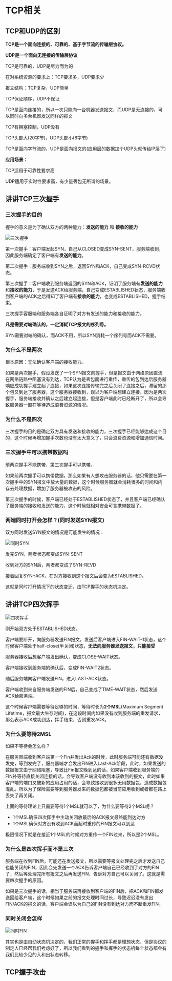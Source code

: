 # TCP相关

## TCP和UDP的区别

**TCP是一个面向连接的、可靠的、基于字节流的传输层协议。**

**UDP是一个面向无连接的传输层协议**



TCP是可靠的，UDP是尽力而为的

在对系统资源的要求上：TCP要求多，UDP要求少

报文结构：TCP复杂，UDP简单

TCP保证顺序，UDP不保证

TCP是面向连接的，所以一次只能向一台机器发送报文，而UDP是无连接的，可以同时向多台机器发送同样的报文

TCP有拥塞控制，UDP没有

TCP头部大(20字节)，UDP头部小(8字节)

TCP是面向字节流的，UDP是面向报文的(应用层的数据加个UDP头就传给IP层了)



**应用场景：**

TCP适用于可靠性要求高

UDP适用于实时性要求高，有少量丢包无所谓的场景。



## 讲讲TCP三次握手

### 三次握手的目的

握手的意义是为了确认双方的两种能力：**发送的能力** 和 **接收的能力**

![三次握手](./图片/三次握手.png)



第一次握手：客户端发起SYN，自己从CLOSED变成SYN-SENT，服务端收到，因此服务端确定了客户端有**发送的能力**。

第二次握手：服务端收到SYN之后，返回SYN和ACK，自己变成SYN-RCVD状态。

第三次握手：客户端收到服务端返回的SYN和ACK，证明了服务端有**发送的能力**和**接收的能力**，于是发送ACK给服务端，自己变成ESTABLISHED状态，服务端收到客户端的ACK之后得知了客户端有**接收的能力**，也变成ESTABLISHED，握手结束。

三次握手客服端和服务端各自证明了对方有发送的能力和接收的能力。

**凡是需要对端确认的，一定消耗TCP报文的序列号。**

SYN需要对端的确认，而ACK不用，所以SYN消耗一个序列号而ACK不需要。



### 为什么不是两次

根本原因：无法确认客户端的接收能力。

如果是两次握手，假设发送了一个SYN报文向握手，但是报文由于网络原因直流在网络链路中阻塞没有到达，TCP认为是丢包而进行重传，重传的包到达后服务器响应成功握手建立起了连接，如果这次连接传输完之后关闭了连接之后，滞留的那个包又到达了服务器，这个服务器接收到，误以为客户端想建立连接，因为是两次握手，服务端接收并确认之后建立起连接，但是客户端此时已经断开了，所以会导致服务器一直在等待造成浪费资源的情况。



### 为什么不是四次

三次握手的目的是确定双方具有发送和接收的能力，三次握手已经能够达成这个目的，这个时候再增加握手次数也没有太大意义了，只会浪费资源和增加通信时间。



### 三次握手中可以携带数据吗

前两次握手不能携带，第三次握手可以携带。

如果前两次握手可以携带数据，那么如果有人想攻击服务器的话，他只需要在第一次握手中的SYN报文中放大量的数据，这个时候服务器就会消耗很多的时间和内存去处理数据，增加了服务器被攻击的风险。

第三次握手的时候，客户端已经处于ESTABLISHED状态了，并且客户端已经确认了服务端的接收和发送的能力，这个时候就相对安全可言携带数据了。

### 两端同时打开会怎样？(同时发送SYN报文)

双方同时发送SYN报文的情况是可能发生的情况：

![同时SYN](./图片/同时SYN.png)

发完SYN，两者状态都变成SYN-SENT

收到对方的SYN后，两者都变成了SYN-REVD

接着回复SYN+ACK，在对方接收到这个报文后会变为ESTABLISHED。

这就是同时打开情况下的状态变迁，由TCP握手的状态机决定。

## 讲讲TCP四次挥手

![四次挥手](./图片/四次挥手.PNG)

刚开始双方处于ESTABLISHED状态。

客户端要断开，向服务器发送FIN报文，发送后客户端进入FIN-WAIT-1状态，这个时候客户端处于half-close(半关闭)状态，**无法向服务器发送报文，只能接受**

服务器接收后想客户端发出确认，变成CLOSE-WAIT状态。

客户端接收到服务端的确认后，变成FIN-WAIT2状态。

随后服务端向客户端发送FIN，进入LAST-ACK状态。

客户端收到来自服务端发送的FIN后，自己变成了TIME-WAIT状态，然后发送ACK给服务端。

这个时候客户端需要等待足够的时间，等待时长为**2个MSL**(Maximum Segment Lifetime，报文最大生存时间)，在这段时间内如果没有收到服务端的重发请求，那么表示ACK成功到达，挥手结束，否则重发ACK。

### 为什么要等待2MSL

如果不等待会怎么样？

在服务器端收到客户端第一个Fin并发出Ack的时候，此时服务端可能还有数据没发完，等到发完了，服务器端才会发出FIN进入Last-Ack阶段，此时，如果发送的数据报文由于网络阻塞，导致比Fin报文晚到达的话，如果客户端收到服务端的FIN补等待直接关闭连接的话，会导致客户端没有收到本该收到的报文，此时如果客户端的端口又被新的应用占用的话，会导致接收到很多无用数据包，造成数据包混乱。所以为了保险需要等到服务器发来的数据包都被当前应用收到或者都在路上丢失了再关闭。

上面的等待理论上只需要等待1个MSL就可以了，为什么要等待2个MSL呢？

- 1个MSL确保四次挥手中主动关闭放最后的ACK报文最终能到达对方
- 1个MSL确保对方没有收到ACK而超时重传的FIN报文可以到达

极限情况下就是在接近1个MSL的时候对方重传一个FIN过来，所以是2个MSL。

### 为什么是四次挥手而不是三次

服务端在收到FIN后，可能还在发送报文，所以需要等报文处理完之后才发送自己也能关闭的FIN，因此会先发送一个ACK告诉客户端自己已经收到了对方的FIN了，然后等处理完所有报文之后再发送FIN，告诉对方自己可以关闭了。这就是需要四次握手的原因。

如果是三次握手的话，相当于服务端再接收到客户端的FIN后，把ACK和FIN都发送回给客户端，这个时候如果之前的报文处理时间过长，导致迟迟没有发出FIN/ACK的报文的话，客户端会误以为自己的FIN没有到达对方而不断重发FIN。

### 同时关闭会怎样

![同时FIN](./图片/同时FIN.png)

其实也是由自动状态机决定的，我们正常的握手和挥手都是理想状态，但是协议的制定人已经帮我们考虑好了，所以我们看到的握手和挥手的状态机每个状态都会有我们比较少见的入和出状态转移。



## TCP握手攻击





